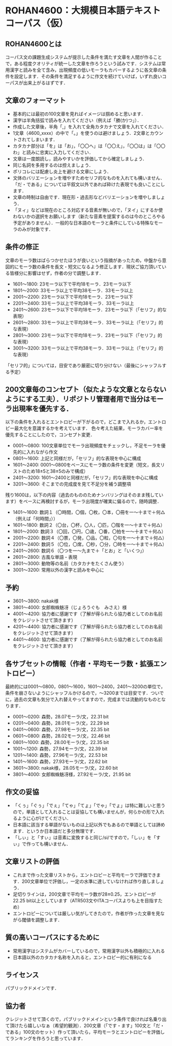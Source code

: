 # ROHAN4600：大規模日本語テキストコーパス（仮）

## ROHAN4600とは
コーパス文の課題生成システムが提示した条件を満たす文章を人間が作ることで，ある程度クオリティが統一した文章を作ろうという試みです．システムは常用漢字と読みを全て含み，出現頻度の低いモーラもカバーするように各文章の条件を設定します．その条件を満足するように作文を続けていけば，いずれ良いコーパスが出来上がるはずです．

## 文章のフォーマット
- 基本的には最初の100文章を見ればイメージは掴めると思います．
- 漢字は半角括弧で読みを入れてください（例えば「勝(か)つ」）．
- 作成した文章後，半角「,」を入れて全角カタカナで文章を入れてください．
- 1文章（4600_xxxx）の中で「。」を使うのは避けましょう．2文章とカウントされてしまいます．
- カタカナ部分は「を」は「お」，「〇〇へ」は「〇〇え」，「〇〇は」は「〇〇わ」と読みに忠実に入力してください．
- 文章は一度朗読し，読みやすいかを評価してから確定しましょう．
- 同じ名詞を多用するのは控えましょう．
- ポリコレには配慮し炎上を避ける文章にしよう．
- 文体のバリエーションを増やすためセリフ的なものを入れても構いません．「だ・である」については平叙文以外であれば砕けた表現でも良いことにします．
- 文章の時制は自由です．現在形・過去形などバリエーションを増やしましょう．
- 「ヌィ」などは現在のところ対応する音素が無いので，「ヌイ」にするか使わないかの選択をお願いします（新たな音素を提案するのは今のところやる予定がありません）．一般的な日本語のモーラと条件にしている特殊なモーラのみが対象です．

## 条件の修正
文章のモーラ数はばらつかせたほうが良いという指摘があったため，中盤から意図的にモーラ数の条件を長文・短文になるよう修正します．現状ご協力頂いている皆様分に影響はせず，作者の分で調整します．
- 1601～1800: 23モーラ以下で平均18モーラ．23モーラ以下
- 1801～2000: 33モーラ以上で平均38モーラ．33モーラ以上
- 2001～2200: 23モーラ以下で平均18モーラ．23モーラ以下
- 2201～2400: 33モーラ以上で平均38モーラ．33モーラ以上
- 2401～2600: 23モーラ以下で平均18モーラ．23モーラ以下（「セリフ」的な表現）
- 2601～2800: 33モーラ以上で平均38モーラ．33モーラ以上（「セリフ」的な表現）
- 2801～3000: 23モーラ以下で平均18モーラ．23モーラ以下（「セリフ」的な表現）
- 3001～3200: 33モーラ以上で平均38モーラ．33モーラ以上（「セリフ」的な表現）

「セリフ的」については，目安であり厳密に切り分けない（最後にシャッフルする予定）

## 200文章毎のコンセプト（似たような文章とならないようにする工夫）．リポジトリ管理者用で当分はモーラ出現率を優先する．
以下の条件を入れるとエントロピーが下がるので，どこまで入れるか，エントロピー最大化を意識するかを考えています．
色々考えた結果，モーラカバー率を優先することにしたので，コンセプト変更．
- 0001～0800: 100文章単位でモーラ出現頻度をチェックし，不足モーラを優先的に入れながら作文
- 0801～1600: 上記と同様だが，「セリフ」的な表現を中心に構成
- 1601～2400: 0001～0800をベースにモーラ数の条件を変更（短文，長文リストのため18±5と38±5のみで構成）
- 2401～3200: 1601～2400と同様だが，「セリフ」的な表現を中心に構成
- 3201～3600: そこまでの完成度を見て不足分を補う調整項

残り1600は，以下の内容（過去のもののためナンバリングはそのまま残しています）をベースに再検討するが，モーラ出現度が確実に偏るので，随時調整．
- 1401～1600: 数詞１（〇時間，〇個，〇枚，〇本，〇冊を一～十まで＋何△（例えば「何時間」））
- 1601～1800: 数詞２（〇台，〇杯，〇人，〇匹，〇階を一～十まで＋何△）
- 1801～2000: 数詞３（〇回，〇円，〇歳，〇番，〇拍を一～十まで＋何△）
- 2001～2200: 数詞４（〇票，〇発，〇品，〇粒，〇句を一～十まで＋何△）
- 2201～2400: 数詞５（〇位，〇席，〇秒，〇分，〇時を一～十まで＋何△）
- 2401～2600: 数詞６（〇つを一～九まで＋「とお」と「いくつ」）
- 2601～2800: 古風な単語・表現
- 2801～3000: 動物等の名前（カタカナをたくさん使う）
- 3001～3200: 常用以外の漢字と読みを中心に

## 予約
- 3601～3800: nakak様
- 3801～4000: 女郎蜘蛛魅冴（じょろうぐも　みさえ）様
- 4001～4200: 協力者に感謝です（了解が得られたら協力者としてのお名前をクレジットさせて頂きます）
- 4201～4400: 協力者に感謝です（了解が得られたら協力者としてのお名前をクレジットさせて頂きます）
- 4401～4600: 協力者に感謝です（了解が得られたら協力者としてのお名前をクレジットさせて頂きます）

## 各サブセットの情報（作者・平均モーラ数・拡張エントロピー）
最終的には0001～0800，0801～1600，1601～2400，2401～3200の単位で，条件を崩さないようにシャッフルかけるので，～3200までは目安です．ついでに，過去の文章も気分で入れ替えやってますので，完成までは流動的なものとなります．
- 0001～0200: 森勢，28.07モーラ/文，22.31 bit
- 0201～0400: 森勢，28.01モーラ/文，22.29 bit
- 0401～0600: 森勢，27.98モーラ/文，22.35 bit
- 0601～0800: 森勢，28.02モーラ/文，22.46 bit
- 0801～1000: 森勢，28.00モーラ/文，22.35 bit
- 1001～1200: 森勢，27.94モーラ/文，22.39 bit
- 1201～1400: 森勢，27.96モーラ/文，22.53 bit
- 1401～1600: 森勢，27.93モーラ/文，22.62 bit
- 3601～3800: nakak様，28.05モーラ/文，22.60 bit
- 3801～4000: 女郎蜘蛛魅冴様，27.92モーラ/文，21.95 bit

## 作文の妥協
- 「くぅ」「ぐぅ」「でぇ」「てゃ」「てょ」「でゃ」「でょ」は特に難しいと思うので，単語として入れることは妥協しても構いませんが，何らかの形で入れるように心がけてください．
- 日本語に該当する単語がないものは上記以外でもあるので単語としては諦めます．というか日本語だと多分無理です．
- 「しぃ」と「すぃ」は音素に変換すると同じ/si/ですので，「しぃ」を「すぃ」で作っても構いません．

## 文章リストの評価
- これまで作った文章リストから，エントロピーと平均モーラで評価できます．200文章単位で評価し，一定の水準に達していなければ作り直しましょう．
- 足切りラインは，200文章で平均モーラ数が28±0.25，エントロピーが22.25 bit以上としています（ATR503文やITAコーパスよりも上を目指すため）
- エントロピーについては厳しい気がしてきたので，作者が作った文章を見ながら閾値を調整します．

## 質の高いコーパスにするために
- 常用漢字はシステムがカバーしているので，常用漢字以外も積極的に入れる
- 日本語以外のカタカナ名称を入れると，エントロピー的に有利になる

## ライセンス
パブリックドメインです．

## 協力者
クレジットさせて頂くので，パブリックドメインという条件で良ければ名乗り出て頂けたら嬉しいなぁ（希望的観測）．200文章（「です・ます」100文と「だ・である」100文のセット）作って頂いたら，平均モーラとエントロピーを評価してランキングを作ろうと思っています．
